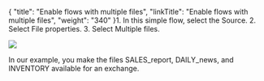 {
    "title": "Enable flows with multiple files",
    "linkTitle": "Enable flows with multiple files",
    "weight": "340"
}1.  In this simple flow, select the Source.
2.  Select <span class="bold_in_para">File properties</span>.
3.  Select <span class="bold_in_para">Multiple files</span>.

<img src="/Images/TransferCFT/multiple_files.png" class="maxWidth" />

In our example, you make the files <span class="bold_in_para">SALES\_report</span>, <span class="bold_in_para">DAILY\_news</span>, and <span class="bold_in_para">INVENTORY </span>available for an exchange.
